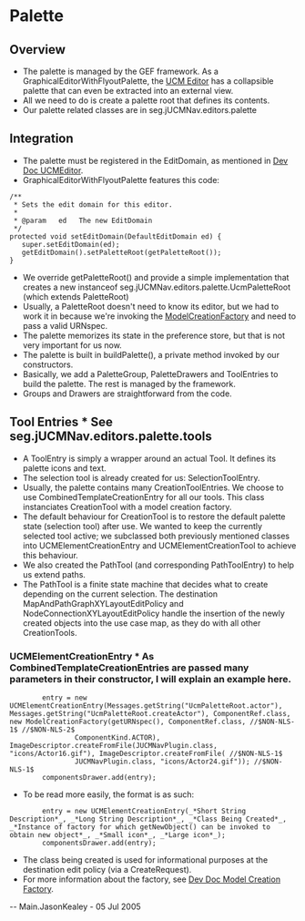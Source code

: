 # Palette

## Overview

  - The palette is managed by the GEF framework. As a
    GraphicalEditorWithFlyoutPalette, the [UCM Editor](DevDocUCMEditor)
    has a collapsible palette that can even be extracted into an
    external view.
  - All we need to do is create a palette root that defines its
    contents.
  - Our palette related classes are in seg.jUCMNav.editors.palette

## Integration

  - The palette must be registered in the EditDomain, as mentioned in
    [Dev Doc UCMEditor](DevDocUCMEditor).
  - GraphicalEditorWithFlyoutPalette features this code:

<!-- end list -->

    /**
     * Sets the edit domain for this editor.
     * 
     * @param   ed   The new EditDomain
     */
    protected void setEditDomain(DefaultEditDomain ed) {
       super.setEditDomain(ed);
       getEditDomain().setPaletteRoot(getPaletteRoot());
    }

  - We override getPaletteRoot() and provide a simple implementation
    that creates a new instanceof
    seg.jUCMNav.editors.palette.UcmPaletteRoot (which extends
    PaletteRoot)
  - Usually, a PaletteRoot doesn't need to know its editor, but we had
    to work it in because we're invoking the
    [ModelCreationFactory](DevDocModelCreationFactory) and need to pass
    a valid URNspec.
  - The palette memorizes its state in the preference store, but that is
    not very important for us now.
  - The palette is built in buildPalette(), a private method invoked by
    our constructors.
  - Basically, we add a PaletteGroup, PaletteDrawers and ToolEntries to
    build the palette. The rest is managed by the framework.
  - Groups and Drawers are straightforward from the code.

## Tool Entries \* See seg.jUCMNav.editors.palette.tools

  - A ToolEntry is simply a wrapper around an actual Tool. It defines
    its palette icons and text.
  - The selection tool is already created for us: SelectionToolEntry.
  - Usually, the palette contains many CreationToolEntries. We choose to
    use CombinedTemplateCreationEntry for all our tools. This class
    instanciates CreationTool with a model creation factory.
  - The default behaviour for CreationTool is to restore the default
    palette state (selection tool) after use. We wanted to keep the
    currently selected tool active; we subclassed both previously
    mentioned classes into UCMElementCreationEntry and
    UCMElementCreationTool to achieve this behaviour.
  - We also created the PathTool (and corresponding PathToolEntry) to
    help us extend paths.
  - The PathTool is a finite state machine that decides what to create
    depending on the current selection. The destination
    MapAndPathGraphXYLayoutEditPolicy and
    NodeConnectionXYLayoutEditPolicy handle the insertion of the newly
    created objects into the use case map, as they do with all other
    CreationTools.

### UCMElementCreationEntry \* As CombinedTemplateCreationEntries are passed many parameters in their constructor, I will explain an example here.

``` 
        entry = new UCMElementCreationEntry(Messages.getString("UcmPaletteRoot.actor"), Messages.getString("UcmPaletteRoot.createActor"), ComponentRef.class, new ModelCreationFactory(getURNspec(), ComponentRef.class, //$NON-NLS-1$ //$NON-NLS-2$
                ComponentKind.ACTOR), ImageDescriptor.createFromFile(JUCMNavPlugin.class, "icons/Actor16.gif"), ImageDescriptor.createFromFile( //$NON-NLS-1$
                JUCMNavPlugin.class, "icons/Actor24.gif")); //$NON-NLS-1$
        componentsDrawer.add(entry);
```

  - To be read more easily, the format is as such:

<!-- end list -->

``` 
        entry = new UCMElementCreationEntry(_*Short String Description*_, _*Long String Description*_, _*Class Being Created*_, _*Instance of factory for which getNewObject() can be invoked to obtain new object*_, _*Small icon*_, _*Large icon*_); 
        componentsDrawer.add(entry);
```

  - The class being created is used for informational purposes at the
    destination edit policy (via a CreateRequest).
  - For more information about the factory, see
    [Dev Doc Model Creation Factory](DevDocModelCreationFactory).

\-- Main.JasonKealey - 05 Jul 2005

